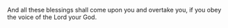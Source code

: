 And all these blessings shall come upon you and overtake you, if you obey the voice of the Lord your God.
